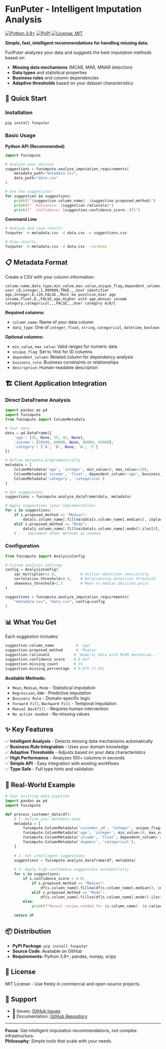 # FunPuter - Intelligent Imputation Analysis

[![Python 3.9+](https://img.shields.io/badge/python-3.9+-blue.svg)](https://www.python.org/downloads/)
[![PyPI](https://img.shields.io/pypi/v/funputer.svg)](https://pypi.org/project/funputer/)
[![License: MIT](https://img.shields.io/badge/License-MIT-yellow.svg)](https://opensource.org/licenses/MIT)

**Simple, fast, intelligent recommendations for handling missing data.**

FunPuter analyzes your data and suggests the best imputation methods based on:
- **Missing data mechanisms** (MCAR, MAR, MNAR detection)
- **Data types** and statistical properties  
- **Business rules** and column dependencies
- **Adaptive thresholds** based on your dataset characteristics

## 🚀 Quick Start

### Installation
```bash
pip install funputer
```

### Basic Usage

**Python API (Recommended)**
```python
import funimpute

# Analyze your dataset
suggestions = funimpute.analyze_imputation_requirements(
    metadata_path="metadata.csv",
    data_path="data.csv"
)

# Use the suggestions
for suggestion in suggestions:
    print(f"{suggestion.column_name}: {suggestion.proposed_method}")
    print(f"  Rationale: {suggestion.rationale}")
    print(f"  Confidence: {suggestion.confidence_score:.3f}")
```

**Command Line**
```bash
# Analyze and save results
funputer -m metadata.csv -d data.csv -o suggestions.csv

# View results
funputer -m metadata.csv -d data.csv --verbose
```

## 📋 Metadata Format

Create a CSV with your column information:

```csv
column_name,data_type,min_value,max_value,unique_flag,dependent_column,business_rule,description
user_id,integer,1,999999,TRUE,,,User identifier
age,integer,0,120,FALSE,,Must be positive,User age
income,float,0,,FALSE,age,Higher with age,Annual income
category,categorical,,,FALSE,,,User category A/B/C
```

**Required columns:**
- `column_name`: Name of your data column
- `data_type`: One of `integer`, `float`, `string`, `categorical`, `datetime`, `boolean`

**Optional columns:**
- `min_value`, `max_value`: Valid ranges for numeric data
- `unique_flag`: Set to `TRUE` for ID columns
- `dependent_column`: Related column for dependency analysis
- `business_rule`: Business constraints or relationships
- `description`: Human-readable description

## 🏗️ Client Application Integration

### Direct DataFrame Analysis
```python
import pandas as pd
import funimpute
from funimpute import ColumnMetadata

# Your data
data = pd.DataFrame({
    'age': [25, None, 35, 42, None],
    'income': [50000, 60000, None, 80000, 45000],
    'category': ['A', 'B', None, 'A', 'C']
})

# Define metadata programmatically
metadata = [
    ColumnMetadata('age', 'integer', min_value=0, max_value=120),
    ColumnMetadata('income', 'float', dependent_column='age', business_rule='Higher with age'),
    ColumnMetadata('category', 'categorical')
]

# Get suggestions
suggestions = funimpute.analyze_dataframe(data, metadata)

# Apply suggestions (your implementation)
for s in suggestions:
    if s.proposed_method == "Median":
        data[s.column_name].fillna(data[s.column_name].median(), inplace=True)
    elif s.proposed_method == "Mode":
        data[s.column_name].fillna(data[s.column_name].mode().iloc[0], inplace=True)
    # ... implement other methods as needed
```

### Configuration
```python
from funimpute import AnalysisConfig

# Custom analysis settings
config = AnalysisConfig(
    iqr_multiplier=2.0,           # Outlier detection sensitivity
    correlation_threshold=0.4,    # Relationship detection threshold
    skewness_threshold=1.5        # Mean vs median decision point
)

suggestions = funimpute.analyze_imputation_requirements(
    "metadata.csv", "data.csv", config=config
)
```

## 📊 What You Get

Each suggestion includes:

```python
suggestion.column_name          # 'age'
suggestion.proposed_method      # 'Median'
suggestion.rationale           # 'Numeric data with MCAR mechanism...'
suggestion.confidence_score    # 0.847
suggestion.missing_count       # 15
suggestion.missing_percentage  # 0.075 (7.5%)
```

**Available Methods:**
- `Mean`, `Median`, `Mode` - Statistical imputation
- `Regression`, `kNN` - Predictive imputation  
- `Business Rule` - Domain-specific logic
- `Forward Fill`, `Backward Fill` - Temporal imputation
- `Manual Backfill` - Requires human intervention
- `No action needed` - No missing values

## ✨ Key Features

✅ **Intelligent Analysis** - Detects missing data mechanisms automatically  
✅ **Business Rule Integration** - Uses your domain knowledge  
✅ **Adaptive Thresholds** - Adjusts based on your data characteristics  
✅ **High Performance** - Analyzes 100+ columns in seconds  
✅ **Simple API** - Easy integration with existing workflows  
✅ **Type Safe** - Full type hints and validation  

## 🔧 Real-World Example

```python
# Your existing data pipeline
import pandas as pd
import funimpute

def process_customer_data(df):
    # 1. Define your metadata once
    metadata = [
        funimpute.ColumnMetadata('customer_id', 'integer', unique_flag=True),
        funimpute.ColumnMetadata('age', 'integer', min_value=18, max_value=100),
        funimpute.ColumnMetadata('income', 'float', dependent_column='age'),
        funimpute.ColumnMetadata('segment', 'categorical'),
    ]
    
    # 2. Get intelligent suggestions
    suggestions = funimpute.analyze_dataframe(df, metadata)
    
    # 3. Apply high-confidence suggestions automatically
    for s in suggestions:
        if s.confidence_score > 0.8:
            if s.proposed_method == "Median":
                df[s.column_name].fillna(df[s.column_name].median(), inplace=True)
            elif s.proposed_method == "Mode":
                df[s.column_name].fillna(df[s.column_name].mode().iloc[0], inplace=True)
        else:
            print(f"Manual review needed for {s.column_name}: {s.rationale}")
    
    return df
```

## 📦 Distribution

- **PyPI Package**: `pip install funputer`
- **Source Code**: Available on GitHub
- **Requirements**: Python 3.9+, pandas, numpy, scipy

## 📄 License

MIT License - Use freely in commercial and open-source projects.

## 🤝 Support

- 🐛 Issues: [GitHub Issues](https://github.com/RajeshRamachander/funputer/issues)
- 📖 Documentation: [GitHub Repository](https://github.com/RajeshRamachander/funputer)

---

**Focus**: Get intelligent imputation recommendations, not complex infrastructure.  
**Philosophy**: Simple tools that scale with your needs.
